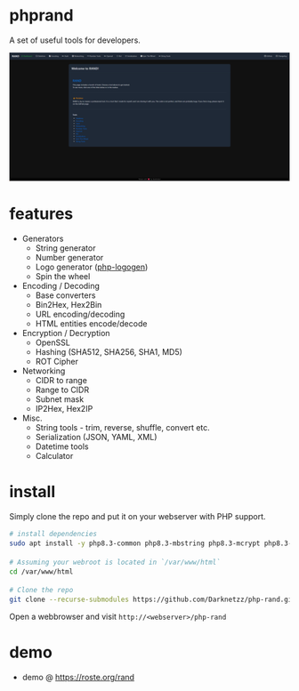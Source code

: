 # phprand

A set of useful tools for developers.

![Rand](images/image.png)

# features
* Generators
  * String generator
  * Number generator
  * Logo generator ([php-logogen](https://github.com/Darknetzz/php-logogen))
  * Spin the wheel
* Encoding / Decoding
  * Base converters
  * Bin2Hex, Hex2Bin
  * URL encoding/decoding
  * HTML entities encode/decode
* Encryption / Decryption
  * OpenSSL
  * Hashing (SHA512, SHA256, SHA1, MD5)
  * ROT Cipher
* Networking
  * CIDR to range
  * Range to CIDR
  * Subnet mask
  * IP2Hex, Hex2IP
* Misc.
  * String tools - trim, reverse, shuffle, convert etc.
  * Serialization (JSON, YAML, XML)
  * Datetime tools
  * Calculator

# install
Simply clone the repo and put it on your webserver with PHP support.

```bash
# install dependencies
sudo apt install -y php8.3-common php8.3-mbstring php8.3-mcrypt php8.3-gd php8.3-mcrypt php8.3-yaml php8.3-xml

# Assuming your webroot is located in `/var/www/html`
cd /var/www/html

# Clone the repo
git clone --recurse-submodules https://github.com/Darknetzz/php-rand.git
```

Open a webbrowser and visit `http://<webserver>/php-rand`

# demo
* demo @ https://roste.org/rand
